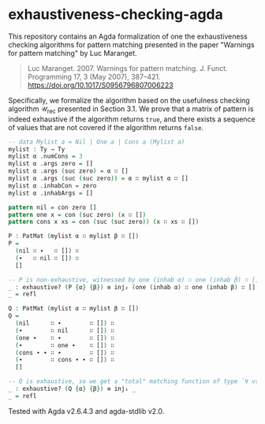 # exhaustiveness-checking-agda

This repository contains an Agda formalization of one the exhaustiveness checking algorithms for pattern matching presented in the paper "Warnings for pattern matching" by Luc Maranget.

> Luc Maranget. 2007. Warnings for pattern matching. J. Funct. Programming 17, 3 (May 2007), 387–421. <https://doi.org/10.1017/S0956796807006223>

Specifically, we formalize the algorithm based on the usefulness checking algorithm $\mathcal{U}_\text{rec}$ presented in Section 3.1.
We prove that a matrix of pattern is indeed exhaustive if the algorithm returns `true`, and there exists a sequence of values that are not covered if the algorithm returns `false`.

```agda
-- data Mylist a = Nil | One a | Cons a (Mylist a)
mylist : Ty → Ty
mylist α .numCons = 3
mylist α .args zero = []
mylist α .args (suc zero) = α ∷ []
mylist α .args (suc (suc zero)) = α ∷ mylist α ∷ []
mylist α .inhabCon = zero
mylist α .inhabArgs = []

pattern nil = con zero []
pattern one x = con (suc zero) (x ∷ [])
pattern cons x xs = con (suc (suc zero)) (x ∷ xs ∷ [])

P : PatMat (mylist α ∷ mylist β ∷ [])
P =
  (nil ∷ ∙   ∷ []) ∷
  (∙   ∷ nil ∷ []) ∷
  []

-- P is non-exhaustive, witnessed by one (inhab α) ∷ one (inhab β) ∷ []
_ : exhaustive? (P {α} {β}) ≡ inj₂ (one (inhab α) ∷ one (inhab β) ∷ [] , _)
_ = refl

Q : PatMat (mylist α ∷ mylist β ∷ [])
Q =
  (nil      ∷ ∙        ∷ []) ∷
  (∙        ∷ nil      ∷ []) ∷
  (one ∙    ∷ ∙        ∷ []) ∷
  (∙        ∷ one ∙    ∷ []) ∷
  (cons ∙ ∙ ∷ ∙        ∷ []) ∷
  (∙        ∷ cons ∙ ∙ ∷ []) ∷
  []

-- Q is exhaustive, so we get a "total" matching function of type `∀ vs → Match Q vs` inside the inj₁
_ : exhaustive? (Q {α} {β}) ≡ inj₁ _
_ = refl
```

Tested with Agda v2.6.4.3 and agda-stdlib v2.0.
